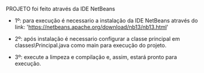 PROJETO foi feito através da IDE NetBeans
- 1º: para execução é necessario a instalação da IDE NetBeans através do link: 'https://netbeans.apache.org/download/nb13/nb13.html'

- 2º: após instalação é necessario configurar a classe principal em classes\Principal.java como main para execução do projeto.

- 3º: execute a limpeza e compilação e, assim, estará pronto para execução.
